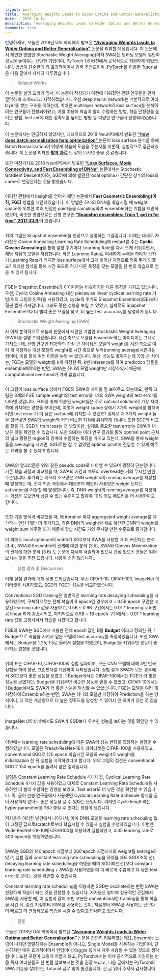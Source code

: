 ```yaml
---
layout: post
title:  Averaging Weights Leads to Wider Optima and Better Generalization 리뷰
date:   2020-10-14
description: “Averaging Weights Leads to Wider Optima and Better Generalization” 논문을 리뷰하였습니다.
comments: true
---
```


안녕하세요, 오늘은 2018년 UAI 학회에서 발표된 <a href="https://arxiv.org/pdf/1803.05407.pdf" target="_blank"><b> “Averaging Weights Leads to Wider Optima and Better Generalization” </b></a> 논문을 리뷰할 예정입니다. 이 논문에서 제안한 방법인 Stochastic Weight Averaging(이하 SWA)는 딥러닝 모델의 일반화 성능을 높여주는 간단한 기법이며, PyTorch 1.6 버전에서 공식적으로 지원하게 되었습니다. 방법이 단순한데 꽤 효과적이어서 강력 추천드리며, PyTorch를 이용한 Tutorial은 다음 글에서 자세히 다루겠습니다.

<blockquote> Related Works </blockquote>  
이 논문을 설명 드리기 앞서, 이 논문이 작성되기 이전에 다뤄졌던 관련 연구들을 먼저 짤막하게 소개드리고 시작하겠습니다. 우선 deep neural network는 기본적으로 여러 layer를 쌓는 구조를 택하는데, 이러한 multilayer network의 loss surface를 분석하려는 연구들이 진행되어왔고, 이를 이용해 학습이 빨리 수렴하는 방법, 학습 안정성을 높이는 방법, test set에 대한 정확도를 높이는 방법 등 다양한 연구들이 진행되어왔습니다. 

이 논문에서는 언급하지 않았지만, 대표적으로 2018 NeurIPS에서 발표된 <a href="https://papers.nips.cc/paper/7515-how-does-batch-normalization-help-optimization.pdf" target="_blank"><b> “How does batch normalization help optimization” </b></a> 논문이 loss surface 분석을 통해 Batch Normalization이 어떻게 학습에 도움을 주는지를 이론적, 실험적으로 접근하였습니다. 이 논문을 리뷰한 <a href="https://www.slideshare.net/HoseongLee6/how-does-batch-normalization-help-optimization-paper-review" target="_blank"><b> 발표 자료</b></a> 도 같이 보시면 좋을 것 같습니다. 


또한 마찬가지로 2018 NeurIPS에서 발표된 <a href="https://papers.nips.cc/paper/8095-loss-surfaces-mode-connectivity-and-fast-ensembling-of-dnns.pdf" target="_blank"><b> “Loss Surfaces, Mode Connectivity, and Fast Ensembling of DNNs” </b></a> 논문에서는 Stochastic Gradient Descent(이하, SGD)에 의해 발견된 local optima가 간단한 상수의 loss의 curve로 연결된다는 것을 밝혔습니다. 

<figure>
	<img src="{{ '/assets/img/swa/1.PNG | prepend: site.baseurl }}" alt=""> 
</figure>

이러한 관찰에서 Insight를 얻어서 해당 논문에서 **Fast Geometric Ensembling(이하, FGE)** 방법을 제안하였습니다. 이 방법은 하나의 DNN을 학습시킬 때 weight space에 위치한 여러 인접한 point들을 sampling하여 ensemble하는 기법을 제안하였으며, 비슷한 방법으로는 선행 연구인 <a href="https://arxiv.org/pdf/1704.00109.pdf" target="_blank"><b> “Snapshot ensembles: Train 1, get m for free”, 2017 ICLR </b></a> 이 있습니다. 

<figure>
	<img src="{{ '/assets/img/swa/2.PNG | prepend: site.baseurl }}" alt=""> 
</figure>

위의 그림은 Snapshot ensemble을 한장으로 설명하는 그림입니다. 이제는 대세로 자리잡은 Cosine Annealing Learning Rate Scheduling에 restart를 주는 **Cyclic Cosine Annealing**을 통해 일정 주기마다 Learning Rate를 다시 크게 키워주면서, 해당 지점의 모델을 저장합니다. 작은 Learning Rate로 미세하게 수렴을 하다가 갑자기 Learning Rate가 커지면 loss surface에서 크게 벗어난 지점으로 껑충 뛰게 되겠죠? 이러한 방식을 통해 시간 축으로 각기 다른 특징을 갖는 모델을 한 번의 학습으로 얻을 수 있게 됩니다. 

<figure>
	<img src="{{ '/assets/img/swa/3.PNG | prepend: site.baseurl }}" alt=""> 
</figure>

FGE는 Snapshot Ensemble과 아이디어는 비슷하지만 다른 특징을 가지고 있습니다. 우선, Cyclic Cosine Annealing 대신 piecewise linear cyclical learning rate 기법(위의 그림의 왼쪽)을 사용하였고, cycle의 주기도 Snapshot Ensemble(SSE)보다 훨씬 짧게 가져갑니다. 그래도 좋은 성능을 보일 수 있었고, 실제로도 Snapshot Ensemble보다 더 빨리 좋은 모델을 찾고, 더 높은 test accuracy를 달성하게 됩니다.

<blockquote> Stochastic Weight Averaging (SWA) </blockquote>  
자 이제 본격적으로 오늘의 논문에서 제안한 기법인 Stochastic Weight Averaging (SWA)를 설명 드리겠습니다. 시간 축으로 모델을 Ensemble하는 아이디어는 그대로 가져오는데, 선행 연구인 FGE와의 가장 큰 차이점은 모델의 weight를 시간 축으로 여러 개 저장하는 대신 모델의 weight를 시간 축으로 누적(running average)시킨다는 점이며, 이를 통해 여러 이점을 누릴 수 있습니다. 우선, 성능도 좋아지는데 가장 큰 차이는, FGE는 모델의 weight를 k개 저장한 뒤, k번 inference를 하여 prediction 값들을 ensemble해야하는 반면, SWA는 하나의 모델 weight만 저장하였기 때문에 computational overhead가 거의 없습니다. 

<figure>
	<img src="{{ '/assets/img/swa/4.PNG | prepend: site.baseurl }}" alt=""> 
</figure>

이 그림이 loss surface 상에서 FGE와 SWA의 차이를 잘 보여주고 있는데요, 왼쪽 그림은 3개의 FGE sample weight의 test error와 1개의 SWA weight의 test error를 나타낸 것입니다. FGE를 통해 학습된 weight들은 주로 optimal solution의 가장 자리 쪽에 위치하는 경향을 보이는데, 이렇게 weight space 상에서 3개의 weight를 합쳐버리면 test error 가 더 낮은 surface에 위치할 수 있겠죠? 실제로 저 3개의 weight 들을 평균내면 SWA의 weight와 거의 비슷한 지점에 위치하게 됩니다. 또한 SGD와 비교를 했을 때, SGD가 train loss는 더 낮았지만, 실제로 중요한 test error는 SWA가 더 낮은 것을 확인할 수 있습니다. 또한 SGD는 여러 연구 결과를 통해 optimal point 근처의 넓고 평평한 region의 경계에 수렴하는 특징을 가지고 있는데, SWA를 통해 weight들을 averaging 시키면, SGD로는 갈 수 없었던 optimal point에 진입할 수 있게 해주는 효과를 볼 수 있다고 합니다. 

<figure>
	<img src="{{ '/assets/img/swa/5.PNG | prepend: site.baseurl }}" alt=""> 
</figure>

SWA의 알고리즘은 위와 같은 pseudo code로 나타낼 수 있으며 굉장히 단순합니다. 기존 학습 과정과 비교했을 때, SWA의 시간과 메모리 overhead는 거의 무시할 만한 수준입니다. 추가되는 메모리 소모량은 DNN weights의 running average를 저장할 때 발생하는 데, 전체 학습 과정에서 대부분의 메모리 사용량은 weight 보다는 activation을 저장할 때 발생합니다. 즉, DNN weight의 running average를 저장하는 과정은 웃으면서 넘길 수 있는 수준이고 많아야 10% 정도 메모리를 더 사용한다고 합니다. 

<figure>
	<img src="{{ '/assets/img/swa/6.PNG | prepend: site.baseurl }}" alt=""> 
</figure>

또한 기존 방식과 비교했을 때, 매 iteration 마다 aggregated weight average를 계산하는 연산 1개만 더 추가되고, 기존 DNN의 weight와 새로 계산한 DNN의 weight를 weight sum 해주면 되기 때문에 학습 시간도 거의 무시할 만한 수준으로 증가합니다.

이 외에도 local optimum의 width가 SGD보다 SWA를 사용할 때 더 커진다는 분석 (3.4), SWA과 Ensemble의 관계에 대한 분석 (3.5), SWA와 Convex Minimization의 관계에 대한 분석 (3.6) 도 논문에 자세히 서술되어 있으니 관심 있으신 분들은 읽어 보시는 것을 추천 드립니다. 내용이 쉽진 않습니다.. 

<blockquote> 실험 결과 및 Discussion </blockquote>  
이제 실험 결과에 대해 설명 드리겠습니다. 우선 CIFAR-10, CIFAR-100, ImageNet 데이터셋을 사용하였고, SGD와 FGE과 성능을 비교하였습니다.

Conventional SGD training은 일반적인 learning rate decaying scheduling을 사용하였으며, 구체적으로는 전체 학습이 B epoch인 경우에 0 ~ 0.5B epoch 구간은 고정된 learning rate 값을 사용하고, 0.5B ~ 0.9B 구간에서는 0.01 * learning rate만큼 linear 하게 감소시키고, 마지막으로 0.9B ~ 1B epoch 구간에서는 0.01 * learning rate 값을 고정시켜서 학습을 시켰다고 합니다. 

FGE와 SWA는 SGD에서 사용한 전체 epoch 값인 B를 **Budget** 이라고 정의한 뒤, 1 Budget으로 학습을 시켜서 얻은 모델의 test accuracy를 측정하였습니다. 또한 SWA에서는 Budget을 1.25, 1.5로 올려서 실험을 하였으며, Budget을 키워주면 성능이 좋아지는 경향을 보입니다. 

<figure>
	<img src="{{ '/assets/img/swa/7.PNG | prepend: site.baseurl }}" alt=""> 
</figure>

위의 표는 CIFAR-10, CIFAR-100의 실험 결과이며, 모든 CNN 모델에 대해 3번 반복 실험을 하여 평균, 표준편차를 계산하여 나타냈습니다. 실험 결과 SWA가 모든 경우에서 SGD보다 좋은 성능을 보였고, 1 Budget에서는 CIFAR-100에서는 FGE가 더 좋은 성능을 보였지만, Budget을 키워주면 비슷한 성능을 얻을 수 있었고, CIFAR-10에서는 1 Budget에서도 SWA가 더 좋은 성능을 달성할 수 있었습니다. FGE는 모델을 여러 개 저장하여 Ensemble하는 반면, SWA는 하나의 모델만 저장하여 Prediction을 하는 방식이니, 더 적은 계산량으로 더 높은 정확도를 달성할 수 있어서 큰 의미가 있는 것 같습니다.

<figure>
	<img src="{{ '/assets/img/swa/8.PNG | prepend: site.baseurl }}" alt=""> 
</figure>

ImageNet 데이터셋에서도 SWA가 SGD보다 우수한 성능을 보이는 것을 확인할 수 있습니다.

<figure>
	<img src="{{ '/assets/img/swa/9.PNG | prepend: site.baseurl }}" alt=""> 
</figure>
이번에는 learning rate scheduling에 따른 SWA의 성능 변화를 측정하는 실험을 수행하였습니다. 모델은 Preact-ResNet-164, 데이터셋은 CIFAR-100을 사용하였고, conventional SGD로 125 epoch 학습시킨 모델의 weight로 weight를 initialization 한 뒤 실험을 시작하였다고 합니다. 위의 그림의 점선은 conventional SGD로 150 epoch을 돌려서 얻은 결과입니다.

실험은 Constant Learning Rate Schedule 4가지 값, Cyclical Learning Rate Schedule 4가지 값을 사용하였고 대체로 Constant Learning Rate Schedule을 사용하면 더 빨리 수렴하는 경향을 보였고, Test error도 더 낮은 것을 확인할 수 있습니다. 즉, 굳이 선행 연구들에서 사용했던 Cyclical Learning Rate Schedule 방식을 굳이 사용하지 않아도 좋은 성능을 낼 수 있다는 뜻입니다. 이러면 Cycle length라는 hyper parameter를 하나 줄일 수 있다는 장점이 생깁니다. 

저자들은 이러한 발견에서 나아가서, 아예 DNN 모델을 learning rate scheduling 없이 고정된 값으로scratch로부터 학습시킬 수 있을지 실험을 수행하였습니다. 이번엔 Wide ResNet-28-10에 CIFAR100을 이용하여 실험하였고, 0.05 learning rate로 300 epoch을 학습하였습니다.

<figure>
	<img src="{{ '/assets/img/swa/10.PNG | prepend: site.baseurl }}" alt=""> 
</figure>

SWA는 SGD의 140 epoch 지점부터 300 epoch 지점까지의 weight를 average하였고, 실험 결과 constant learning rate scheduling을 하였을 때의 SGD(초록 선), decaying learning rate scheduling을 하였을 때의 SGD(파란선)보다 constant learning rate scheduling + SWA를 사용하였을 때 더 빠르게 수렴하고 더 낮은 test error를 보이는 것을 확인할 수 있습니다.

Constant learning rate scheduling을 이용하면 SGD는 oscillate하는 반면 SWA는 원활하게 학습이 되는 것을 관찰할 수 있습니다. 저자들은 말미에 실용적인 관점에서 SWA를 사용할 때, 이 실험과 같이 초반 부분은 conventional한 training을 통해 학습을 시킨 뒤, 중간 지점부터 SWA를 사용하는 것이, 처음부터 SWA를 사용하는 것보다 더 빠르고 더 안정적으로 학습을 시킬 수 있다고 안내하고 있습니다.

<blockquote> 결론 </blockquote>  
오늘은 2018년 UAI 학회에서 발표된 <a href="https://arxiv.org/pdf/1803.05407.pdf" target="_blank"><b> “Averaging Weights Leads to Wider Optima and Better Generalization” </b></a> 논문을 간단히 리뷰하였는데요, Ensemble 느낌이 나지만 엄밀하게는 Ensemble은 아니고, Single Model을 사용하는 기법이며, 단순하지만 매우 효과적이어서 현업이나 Kaggle 등에서 자주 사용될 수 있을 것으로 생각됩니다. 또한 구현이 그렇게 어렵지 않고, PyTorch에서는 이제 공식적으로 지원하는 만큼 독자 여러분들도 한 번쯤 살펴보시는 것을 권장 드리고, 다음 글에서는 PyTorch의 SWA 기능을 살펴보는 Tutorial 글로 찾아 뵙겠습니다. 긴 글 읽어 주셔서 감사합니다.


